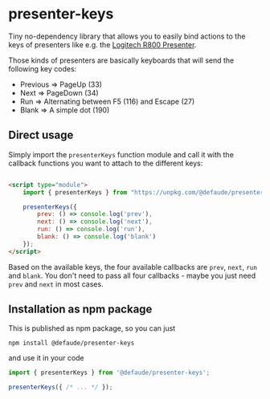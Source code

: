 # presenter-keys

Tiny no-dependency library that allows you to easily bind actions to the keys of presenters like e.g. the
[Logitech R800 Presenter](http://www.logitech.com/en-ch/support/professional-presenter-r800).

Those kinds of presenters are basically keyboards that will send the following key codes:

* Previous => PageUp (33)
* Next => PageDown (34)
* Run => Alternating between F5 (116) and Escape (27)
* Blank => A simple dot (190)

## Direct usage

Simply import the `presenterKeys` function module and call it with the callback functions you want to attach to the
different keys:

```html

<script type="module">
    import { presenterKeys } from "https://unpkg.com/@defaude/presenter-keys";

    presenterKeys({
        prev: () => console.log('prev'),
        next: () => console.log('next'),
        run: () => console.log('run'),
        blank: () => console.log('blank')
    });
</script>
```

Based on the available keys, the four available callbacks are `prev`, `next`, `run` and `blank`. You don't need to pass
all four callbacks - maybe you just need `prev` and `next` in most cases.

## Installation as npm package

This is published as npm package, so you can just

```shell
npm install @defaude/presenter-keys
```

and use it in your code

```js
import { presenterKeys } from '@defaude/presenter-keys';

presenterKeys({ /* ... */ });
```
